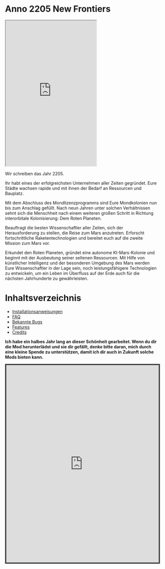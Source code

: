 # Anno 2205 New Frontiers

<iframe width:100% height='480'
src="https://www.youtube.com/embed/dLBnrNJprCk">
</iframe>

Wir schreiben das Jahr 2205.

Ihr habt eines der erfolgreichsten Unternehmen aller Zeiten gegründet. Eure Städte wachsen rapide und mit ihnen der Bedarf an Ressourcen und Bauplatz.

Mit dem Abschluss des Mondlizenzprogramms sind Eure Mondkolonien nun bis zum Anschlag gefüllt.
Nach neun Jahren unter solchen Verhältnissen sehnt sich die Menschheit nach einem weiteren großen Schritt in Richtung interorbitale Kolonisierung: Dem Roten Planeten.

Beauftragt die besten Wissenschaftler aller Zeiten, sich der Herausforderung zu stellen, die Reise zum Mars anzutreten. Erforscht fortschrittliche Raketentechnologien und bereitet euch auf die zweite Mission zum Mars vor.

Erkundet den Roten Planeten, gründet eine autonome KI-Mars-Kolonie und beginnt mit der Ausbeutung seiner seltenen Ressourcen. Mit Hilfe von künstlicher Intelligenz und der besonderen Umgebung des Mars werden Eure Wissenschaftler in der Lage sein, noch leistungsfähigere Technologien zu entwickeln, um ein Leben im Überfluss auf der Erde auch für die nächsten Jahrhunderte zu gewährleisten.

# Inhaltsverzeichnis

- [Installationsanweisungen](/de/Anno2205/InstallationInstructions.md)
- [FAQ](/de/Anno2205/FAQ.md)
- [Bekannte Bugs](/de/Anno2205/KnownIssues.md)
- [Features](/de/Anno2205/Features.md)
- [Credits](/de/Anno2205/Credits.md)

**Ich habe ein halbes Jahr lang an dieser Schönheit gearbeitet. Wenn du dir die Mod herunterlädst und sie dir gefällt, denke bitte daran, mich durch eine kleine Spende zu unterstützen, damit ich dir auch in Zukunft solche Mods bieten kann.**

<iframe id='kofiframe' src='https://ko-fi.com/taludas/?hidefeed=true&widget=true&embed=true&preview=true' style='border:none;width:100%;padding:4px;background:#3f3f3f;' height='650' title='taludas'></iframe>